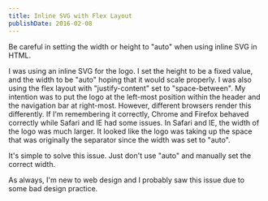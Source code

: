 ```yaml
---
title: Inline SVG with Flex Layout
publishDate: 2016-02-08
---
```


Be careful in setting the width or height to "auto" when using inline SVG in HTML.

I was using an inline SVG for the logo. I set the height to be a fixed value, and the width to be "auto" hoping that it would scale properly. I was also using the flex layout with "justify-content" set to "space-between". My intention was to put the logo at the left-most position within the header and the navigation bar at right-most. However, different browsers render this differently. If I'm remembering it correctly, Chrome and Firefox behaved correctly while Safari and IE had some issues. In Safari and IE, the width of the logo was much larger. It looked like the logo was taking up the space that was originally the separator since the width was set to "auto".

It's simple to solve this issue. Just don't use "auto" and manually set the correct width.

As always, I'm new to web design and I probably saw this issue due to some bad design practice.
